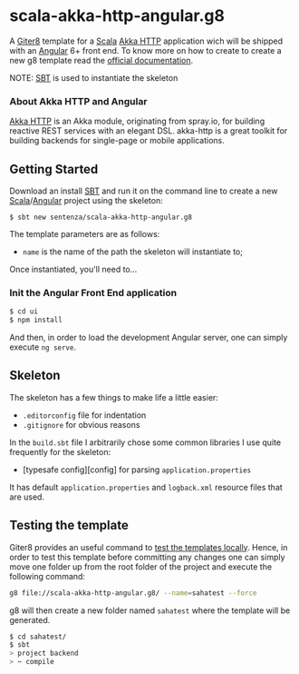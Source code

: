 # scala-akka-http-angular.g8

A [Giter8][g8] template for a [Scala][scala] [Akka HTTP][akka] application wich will be shipped with an [Angular][angularweb] 6+ front end. To know more on how to create to create a new g8 template read the [official documentation][g8 docs].

NOTE: [SBT][sbt] is used to instantiate the skeleton

### About Akka HTTP and Angular

[Akka HTTP](http://doc.akka.io/docs/akka/2.4.2/scala/http/index.html) is an Akka module, originating from spray.io, for building reactive REST services with an elegant DSL. akka-http is a great toolkit for building backends for single-page or mobile applications. 

## Getting Started

Download an install [SBT][sbt] and run it on the command line to create a new [Scala][scala]/[Angular][angularweb] project using the skeleton:

```
$ sbt new sentenza/scala-akka-http-angular.g8
```

The template parameters are as follows:

* `name` is the name of the path the skeleton will instantiate to;

Once instantiated, you'll need to...

### Init the Angular Front End application

```bash
$ cd ui
$ npm install
```

And then, in order to load the development Angular server, one can simply execute `ng serve`. 

## Skeleton

The skeleton has a few things to make life a little easier:

* `.editorconfig` file for indentation
* `.gitignore` for obvious reasons

In the `build.sbt` file I arbitrarily chose some common libraries I use quite frequently for the skeleton:

* [typesafe config][config] for parsing `application.properties`

It has default `application.properties` and `logback.xml` resource files that are used. 

## Testing the template

Giter8 provides an useful command to [test the templates locally][g8 test]. Hence, in order to test this template before committing any changes one can simply move one folder up from the root folder of the project and execute the following command:

```bash
g8 file://scala-akka-http-angular.g8/ --name=sahatest --force
```

g8 will then create a new folder named `sahatest` where the template will be generated.

```bash
$ cd sahatest/
$ sbt
> project backend
> ~ compile
```

[g8]:               http://www.foundweekends.org/giter8/
[g8 docs]:          http://www.foundweekends.org/giter8/template.html
[g8 test]:          http://www.foundweekends.org/giter8/testing.html
[angularweb]:       https://angular.io/
[sbt]:              https://www.scala-sbt.org/index.html
[scala]:            http://www.scala.org
[akka]:             https://doc.akka.io/docs/akka-http/current/
